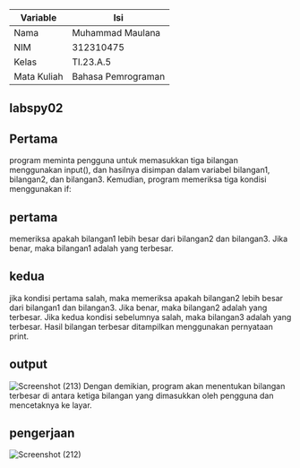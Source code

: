 | Variable       | Isi              |
| ---------------| ---------------- |
| Nama           | Muhammad Maulana |
| NIM            | 312310475        |
| Kelas          | TI.23.A.5        |
| Mata Kuliah    | Bahasa Pemrograman |

## labspy02
## Pertama 
program meminta pengguna untuk memasukkan tiga bilangan menggunakan input(), dan hasilnya disimpan dalam variabel bilangan1, bilangan2, dan bilangan3.
Kemudian, program memeriksa tiga kondisi menggunakan if:
## pertama
memeriksa apakah bilangan1 lebih besar dari bilangan2 dan bilangan3. Jika benar, maka bilangan1 adalah yang terbesar.
## kedua
jika kondisi pertama salah, maka memeriksa apakah bilangan2 lebih besar dari bilangan1 dan bilangan3. Jika benar, maka bilangan2 adalah yang terbesar.
Jika kedua kondisi sebelumnya salah, maka bilangan3 adalah yang terbesar.
Hasil bilangan terbesar ditampilkan menggunakan pernyataan print.
## output
![Screenshot (213)](https://github.com/Maullynn/labspy02/assets/144296695/965ba697-7f4a-41e7-abf4-381da0822bd8)
Dengan demikian, program akan menentukan bilangan terbesar di antara ketiga bilangan yang dimasukkan oleh pengguna dan mencetaknya ke layar.
## pengerjaan
![Screenshot (212)](https://github.com/Maullynn/labspy02/assets/144296695/f7cbe81f-699c-4ae5-ac24-2ffbbdd296b7)
